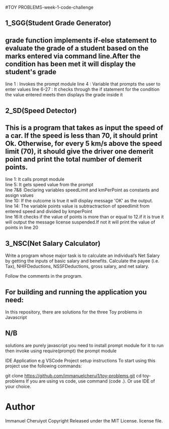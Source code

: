 #TOY PROBLEMS-week-1-code-challenge

## 1_SGG(Student Grade Generator)

<h2>grade function implements if-else statement to evaluate the grade of a student based on the marks entered via command line.After the condition has been met it will display the student's grade </h2>

line 1 : Invokes the prompt module
line 4 : Variable that prompts the user to enter values
line 6-27 : It checks through the if statement for the condition the value entered meets then displays the grade inside it


## 2_SD(Speed Detector)
<h2>This is a program that takes as input the speed of a car. If the speed is less than 70, it should print Ok. Otherwise, for every 5 km/s above the speed limit (70), it should give the driver one demerit point and print the total number of demerit points.</h2>

line 1: It calls prompt module <br>
line 5: It gets speed value from the prompt <br>
line 7&8 :Declaring variables speedLimit and kmPerPoint as constants and assign values<br>
line 10: If the outcome is true it will display message 'OK' as the output.<br>
line 14: The variable points value is subtractraction of speedlimit from entered speed and divided by kmperPoint<br>
line 16:It checks if the value of points is more than or equal to 12.if it is true it will output the message license suspended.If not it will print the value of points in line 20<br>




## 3_NSC(Net Salary Calculator)

Write a program whose major task is to calculate an individual’s Net Salary by getting the inputs of basic salary and benefits. Calculate the payee (i.e. Tax), NHIFDeductions, NSSFDeductions, gross salary, and net salary.

Follow the comments in the program.

## For building and running the application you need:
In this repository, there are solutions for the three Toy problems in Javascript

## N/B

solutions are purely javascript you need to install prompt module for it to run then invoke using require(prompt) the prompt module

IDE Application e.g VSCode Project setup instructions To start using this project use the following commands:

git clone https://github.com/immanuelcherui1/toy-problems.git cd toy-problems If you are using vs code, use command (code .). Or use IDE of your choice.

<h1>Author</h1>
Immanuel Cheruiyot
Copyright
Released under the MIT License. license file.

